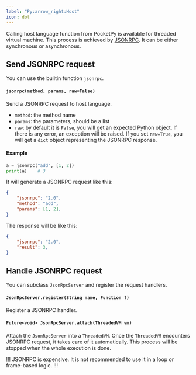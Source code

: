 ```yaml
---
label: "Py:arrow_right:Host"
icon: dot
---
```


Calling host language function from PocketPy is available for threaded virtual machine.
This process is achieved by [JSONRPC](https://www.jsonrpc.org/specification).
It can be either synchronous or asynchronous.

## Send JSONRPC request

You can use the builtin function `jsonrpc`.

#### `jsonrpc(method, params, raw=False)`
Send a JSONRPC request to host language.

+ `method`: the method name
+ `params`: the parameters, should be a list
+ `raw`: by default it is `False`, you will get an expected Python object. If there is any error, an exception will be raised. If you set `raw=True`, you will get a `dict` object representing the JSONRPC response.

#### Example

```python
a = jsonrpc("add", [1, 2])
print(a)    # 3
```

It will generate a JSONRPC request like this:

```json
{
    "jsonrpc": "2.0",
    "method": "add",
    "params": [1, 2],
}
```

The response will be like this:

```json
{
    "jsonrpc": "2.0",
    "result": 3,
}
```

## Handle JSONRPC request

You can subclass `JsonRpcServer` and register the request handlers.

#### `JsonRpcServer.register(String name, Function f)`

Register a JSONRPC handler.

#### `Future<void> JsonRpcServer.attach(ThreadedVM vm)`

Attach the `JsonRpcServer` into a `ThreadedVM`.
Once the `ThreadedVM` encounters JSONRPC request,
it takes care of it automatically.
This process will be stopped when the whole execution is done.

!!!
JSONRPC is expensive. It is not recommended to use it in a loop or frame-based logic.
!!!